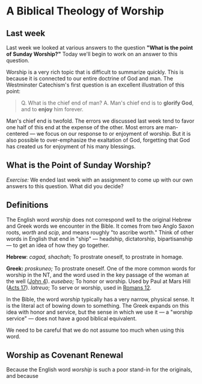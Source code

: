 # A Biblical Theology of Worship

## Last week

Last week we looked at various answers to the question **"What is the point of Sunday Worship?"** Today we'll begin to work on an answer to this question.

Worship is a very rich topic that is difficult to summarize quickly. This is because it is connected to our entire doctrine of God and man. The Westminster Catechism's first question is an excellent illustration of this point:

>Q. What is the chief end of man?
>A. Man's chief end is to **glorify God**, and to **enjoy** him forever.

Man's chief end is twofold. The errors we discussed last week tend to favor one half of this end at the expense of the other. Most errors are man-centered — we focus on our response to or enjoyment of worship. But it is also possible to over-emphasize the exaltation of God, forgetting that God has created us for enjoyment of his many blessings.

## What is the Point of Sunday Worship?

_Exercise:_ We ended last week with an assignment to come up with our own answers to this question. What did you decide?

##  Definitions

The English word _worship_ does not correspond well to the original Hebrew and Greek words we encounter in the Bible. It comes from two Anglo Saxon roots, _worth_ and _scip_, and means roughly "to ascribe worth." Think of other words in English that end in "ship" — headship, dictatorship, bipartisanship — to get an idea of how they go together.

**Hebrew**: _cagad, shachah;_ To prostrate oneself, to prostrate in homage.

**Greek:** _proskuneo;_ To prostrate oneself. One of the more common words for worship in the NT, and the word used in the key passage of the woman at the well ([John 4](https://www.biblegateway.com/passage/?search=John+4&version=NASB)). _eusebeo;_ To honor or worship. Used by Paul at Mars Hill ([Acts 17](https://www.biblegateway.com/passage/?search=Acts+17&version=NASB)). _latreuo_; To serve or worship, used in [Romans 12](https://www.biblegateway.com/passage/?search=Romans+12&version=NASB).

In the Bible, the word _worship_ typically has a very narrow, physical sense. It is the literal act of bowing down to something. The Greek expands on this idea with honor and service, but the sense in which we use it — a "worship service" — does not have a good biblical equivalent.

We need to be careful that we do not assume too much when using this word.

## Worship as Covenant Renewal

Because the English word _worship_ is such a poor stand-in for the originals, and because
